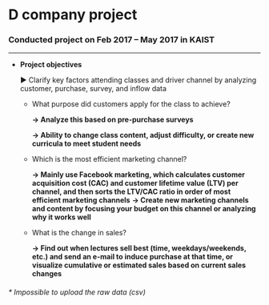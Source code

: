 
# D company project 
### Conducted project on Feb 2017 – May 2017 in KAIST
--- 


* **Project objectives**

  ▶ Clarify key factors attending classes and driver channel by analyzing customer, purchase, survey, and inflow data
  
     

   * What purpose did customers apply for the class to achieve?
        
        **→ Analyze this based on pre-purchase surveys**
        
        **→ Ability to change class content, adjust difficulty, or create new curricula to meet student needs**

    * Which is the most efficient marketing channel?
     
        **→ Mainly use Facebook marketing, which calculates customer acquisition cost (CAC) and customer lifetime value (LTV) per channel, and then sorts the LTV/CAC ratio in order of most efficient marketing channels**
        **→ Create new marketing channels and content by focusing your budget on this channel or analyzing why it works well**

    * What is the change in sales?
      
        **→ Find out when lectures sell best (time, weekdays/weekends, etc.) and send an e-mail to induce purchase at that time, or visualize cumulative or estimated sales based on current sales changes**


###### * Impossible to upload the raw data (csv)
